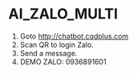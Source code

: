 # AI_ZALO_MULTI
1. Goto http://chatbot.cqdplus.com
2. Scan QR to login Zalo.
3. Send a message.
4. DEMO ZALO: 0936891601


